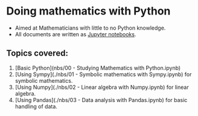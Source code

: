 # Doing mathematics with Python

- Aimed at Mathematicians with little to no Python knowledge.
- All documents are written as [Jupyter notebooks](./nbs/).

## Topics covered:

1. [Basic Python](nbs/00 - Studying Mathematics with Python.ipynb)
2. [Using Sympy](./nbs/01 - Symbolic mathematics with Sympy.ipynb) for symbolic
   mathematics.
3. [Using Numpy](./nbs/02 - Linear algebra with Numpy.ipynb) for linear algebra.
4. [Using Pandas](./nbs/03 - Data analysis with Pandas.ipynb) for basic handling
   of data.
